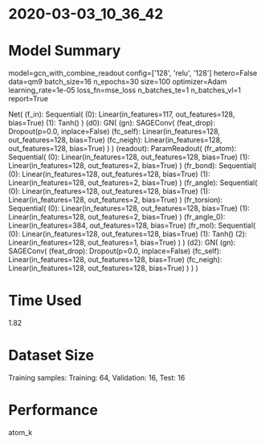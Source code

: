 2020-03-03_10_36_42
===========================
# Model Summary
model=gcn_with_combine_readout
config=['128', 'relu', '128']
hetero=False
data=qm9
batch_size=16
n_epochs=30
size=100
optimizer=Adam
learning_rate=1e-05
loss_fn=mse_loss
n_batches_te=1
n_batches_vl=1
report=True

Net(
  (f_in): Sequential(
    (0): Linear(in_features=117, out_features=128, bias=True)
    (1): Tanh()
  )
  (d0): GN(
    (gn): SAGEConv(
      (feat_drop): Dropout(p=0.0, inplace=False)
      (fc_self): Linear(in_features=128, out_features=128, bias=True)
      (fc_neigh): Linear(in_features=128, out_features=128, bias=True)
    )
  )
  (readout): ParamReadout(
    (fr_atom): Sequential(
      (0): Linear(in_features=128, out_features=128, bias=True)
      (1): Linear(in_features=128, out_features=2, bias=True)
    )
    (fr_bond): Sequential(
      (0): Linear(in_features=128, out_features=128, bias=True)
      (1): Linear(in_features=128, out_features=2, bias=True)
    )
    (fr_angle): Sequential(
      (0): Linear(in_features=128, out_features=128, bias=True)
      (1): Linear(in_features=128, out_features=2, bias=True)
    )
    (fr_torsion): Sequential(
      (0): Linear(in_features=128, out_features=128, bias=True)
      (1): Linear(in_features=128, out_features=2, bias=True)
    )
    (fr_angle_0): Linear(in_features=384, out_features=128, bias=True)
    (fr_mol): Sequential(
      (0): Linear(in_features=128, out_features=128, bias=True)
      (1): Tanh()
      (2): Linear(in_features=128, out_features=1, bias=True)
    )
  )
  (d2): GN(
    (gn): SAGEConv(
      (feat_drop): Dropout(p=0.0, inplace=False)
      (fc_self): Linear(in_features=128, out_features=128, bias=True)
      (fc_neigh): Linear(in_features=128, out_features=128, bias=True)
    )
  )
)
# Time Used 
1.82

# Dataset Size
Training samples: 
Training: 64, Validation: 16, Test: 16
# Performance
atom_k
